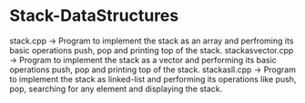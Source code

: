 # Stack-DataStructures
stack.cpp -> Program to implement the stack as an array and perfroming its basic operations push, pop and printing top of the stack.
stackasvector.cpp -> Program to implement the stack as a vector and performing its basic operations push, pop and printing top of the stack.
stackasll.cpp -> Program to implement the stack as linked-list and performing its operations like push, pop, searching for any element and displaying the stack.
